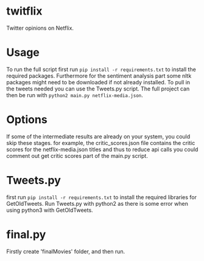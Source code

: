 # twitflix
Twitter opinions on Netflix.

# Usage
To run the full script first run `pip install -r requirements.txt` to install the required packages. Furthermore for the sentiment analysis part some nltk packages might need to be downloaded if not already installed.
To pull in the tweets needed you can use the Tweets.py script.
The full project can then be run with `python2 main.py netflix-media.json`.

# Options
If some of the intermediate results are already on your system, you could skip these stages.
for example, the critic_scores.json file contains the critic scores for the netflix-media.json titles and thus to reduce api calls you could comment out get critic scores part of the main.py script.

# Tweets.py
first run `pip install -r requirements.txt` to install the required libraries for GetOldTweets.
Run Tweets.py with python2 as there is some error when using python3 with GetOldTweets.

# final.py
Firstly create 'finalMovies' folder, and then run.
